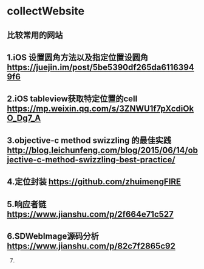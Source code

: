 # collectWebsite
比较常用的网站
--
1.iOS 设置圆角方法以及指定位置设圆角
 https://juejin.im/post/5be5390df265da61163949f6
--
2.iOS tableview获取特定位置的cell
https://mp.weixin.qq.com/s/3ZNWU1f7pXcdiOkO_Dg7_A
--
3.objective-c method swizzling 的最佳实践
http://blog.leichunfeng.com/blog/2015/06/14/objective-c-method-swizzling-best-practice/
--
4.定位封装
https://github.com/zhuimengFIRE
--
5.响应者链
https://www.jianshu.com/p/2f664e71c527
--
6.SDWebImage源码分析
https://www.jianshu.com/p/82c7f2865c92
--
7.

